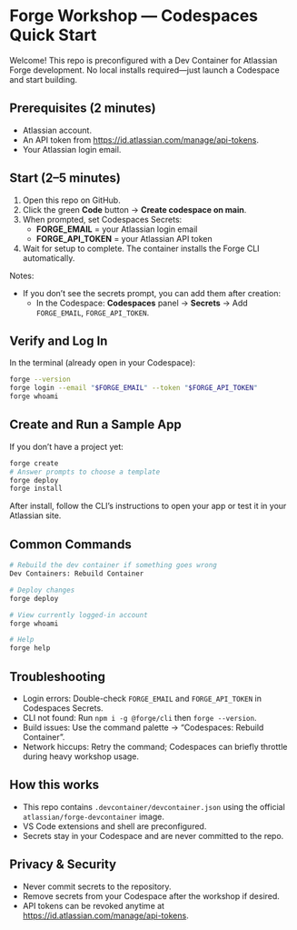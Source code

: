 # Forge Workshop — Codespaces Quick Start

Welcome! This repo is preconfigured with a Dev Container for Atlassian Forge development. No local installs required—just launch a Codespace and start building.

## Prerequisites (2 minutes)
- Atlassian account.
- An API token from https://id.atlassian.com/manage/api-tokens.
- Your Atlassian login email.

## Start (2–5 minutes)
1. Open this repo on GitHub.
2. Click the green **Code** button → **Create codespace on main**.
3. When prompted, set Codespaces Secrets:
   - **FORGE_EMAIL** = your Atlassian login email
   - **FORGE_API_TOKEN** = your Atlassian API token
4. Wait for setup to complete. The container installs the Forge CLI automatically.

Notes:
- If you don’t see the secrets prompt, you can add them after creation:
  - In the Codespace: **Codespaces** panel → **Secrets** → Add `FORGE_EMAIL`, `FORGE_API_TOKEN`.

## Verify and Log In
In the terminal (already open in your Codespace):
```bash
forge --version
forge login --email "$FORGE_EMAIL" --token "$FORGE_API_TOKEN"
forge whoami
```

## Create and Run a Sample App
If you don’t have a project yet:
```bash
forge create
# Answer prompts to choose a template
forge deploy
forge install
```
After install, follow the CLI’s instructions to open your app or test it in your Atlassian site.

## Common Commands
```bash
# Rebuild the dev container if something goes wrong
Dev Containers: Rebuild Container

# Deploy changes
forge deploy

# View currently logged-in account
forge whoami

# Help
forge help
```

## Troubleshooting
- Login errors: Double-check `FORGE_EMAIL` and `FORGE_API_TOKEN` in Codespaces Secrets.
- CLI not found: Run `npm i -g @forge/cli` then `forge --version`.
- Build issues: Use the command palette → “Codespaces: Rebuild Container”.
- Network hiccups: Retry the command; Codespaces can briefly throttle during heavy workshop usage.

## How this works
- This repo contains `.devcontainer/devcontainer.json` using the official `atlassian/forge-devcontainer` image.
- VS Code extensions and shell are preconfigured.
- Secrets stay in your Codespace and are never committed to the repo.

## Privacy & Security
- Never commit secrets to the repository.
- Remove secrets from your Codespace after the workshop if desired.
- API tokens can be revoked anytime at https://id.atlassian.com/manage/api-tokens.
